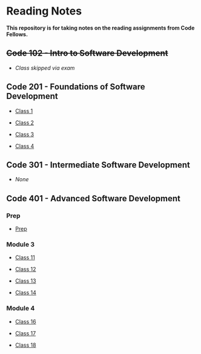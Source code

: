 # Reading Notes

**This repository is for taking notes on the reading assignments from Code Fellows.**

## ~~Code 102 - Intro to Software Development~~

- *Class skipped via exam*

## Code 201 - Foundations of Software Development

- [Class 1](./201/class-01.md)

- [Class 2](./201/class-02.md)

- [Class 3](./201/class-03.md)

- [Class 4](./201/class-04.md)

## Code 301 - Intermediate Software Development

- *None*

## Code 401 - Advanced Software Development

### Prep

- [Prep](./401/module-0-prep/class-00-prep.md)

### Module 3

- [Class 11](./401/module-3/class-11.md)

- [Class 12](./401/module-3/class-12.md)

- [Class 13](./401/module-3/class-13.md)

- [Class 14](./401/module-3/class-14.md)

### Module 4

- [Class 16](./401/module-4/class-16.md)

- [Class 17](./401/module-4/class-17.md)

- [Class 18](./401/module-4/class-18.md)
